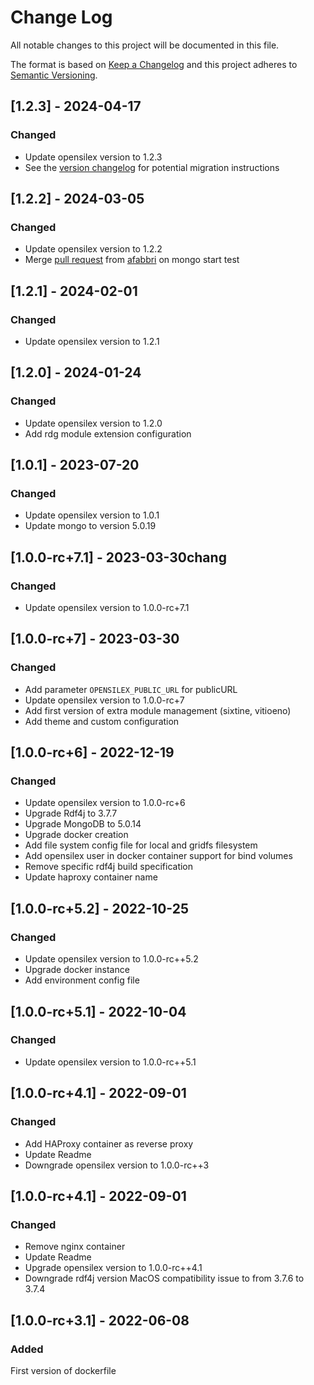 # Change Log

All notable changes to this project will be documented in this file.

The format is based on [Keep a Changelog](http://keepachangelog.com/)
and this project adheres to [Semantic Versioning](http://semver.org/).

## [1.2.3] - 2024-04-17

### Changed

- Update opensilex version to 1.2.3
- See the [version changelog](https://github.com/OpenSILEX/opensilex/releases/tag/1.2.3) for potential migration 
  instructions

## [1.2.2] - 2024-03-05

### Changed

- Update opensilex version to 1.2.2
- Merge [pull request](https://github.com/OpenSILEX/opensilex-docker-compose/pull/1) from [afabbri](https://github.com/afabbri) on mongo start test

## [1.2.1] - 2024-02-01

### Changed

- Update opensilex version to 1.2.1

## [1.2.0] - 2024-01-24

### Changed

- Update opensilex version to 1.2.0
- Add rdg module extension configuration

## [1.0.1] - 2023-07-20

### Changed

- Update opensilex version to 1.0.1
- Update mongo to version 5.0.19
## [1.0.0-rc+7.1] - 2023-03-30chang

### Changed

- Update opensilex version to 1.0.0-rc+7.1

## [1.0.0-rc+7] - 2023-03-30

### Changed

- Add parameter ``OPENSILEX_PUBLIC_URL`` for publicURL
- Update opensilex version to 1.0.0-rc+7
- Add first version of extra module management (sixtine, vitioeno)
- Add theme and custom configuration

## [1.0.0-rc+6] - 2022-12-19

### Changed

- Update opensilex version to 1.0.0-rc+6
- Upgrade Rdf4j to 3.7.7
- Upgrade MongoDB to 5.0.14
- Upgrade docker creation
- Add file system config file for local and gridfs filesystem
- Add opensilex user in docker container support for bind volumes
- Remove specific rdf4j build specification
- Update haproxy container name

## [1.0.0-rc+5.2] - 2022-10-25

### Changed

- Update opensilex version to 1.0.0-rc++5.2
- Upgrade docker instance
- Add environment config file

## [1.0.0-rc+5.1] - 2022-10-04

### Changed

- Update opensilex version to 1.0.0-rc++5.1

## [1.0.0-rc+4.1] - 2022-09-01

### Changed

- Add HAProxy container as reverse proxy
- Update Readme
- Downgrade opensilex version to 1.0.0-rc++3

## [1.0.0-rc+4.1] - 2022-09-01

### Changed

- Remove nginx container
- Update Readme
- Upgrade opensilex version to 1.0.0-rc++4.1
- Downgrade rdf4j version MacOS compatibility issue to from 3.7.6 to 3.7.4

## [1.0.0-rc+3.1] - 2022-06-08

### Added

First version of dockerfile

